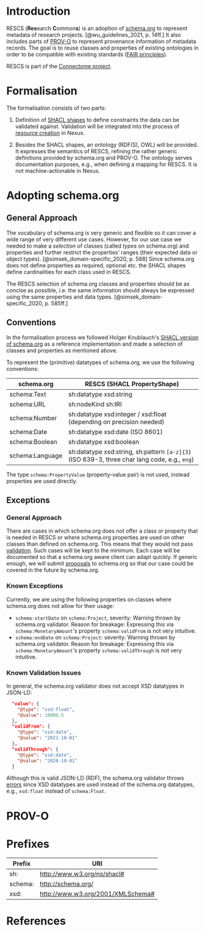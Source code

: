 # Introduction

RESCS (**Res**earch **C**ommon**s**) is an adoption of [schema.org](http://schema.org) 
to represent metadata of research projects. [@wu_guidelines_2021, p. 14ff.] It also includes parts of [PROV-O](https://www.w3.org/TR/prov-o/) 
to represent provenance information of metadata records. 
The goal is to reuse classes and properties of existing ontologies in order to be compatible with existing standards ([FAIR principles](https://www.go-fair.org/fair-principles/)).

RESCS is part of the [Connectome project](https://www.switch.ch/connectome/).

# Formalisation

The formalisation consists of two parts:

1. Definition of [SHACL shapes](https://www.w3.org/TR/shacl/) to define constraints the data can be validated against.
   Validation will be integrated into the process of [resource creation](https://bluebrainnexus.io/docs/delta/api/schemas-api.html) in Nexus.

2. Besides the SHACL shapes, an ontology (RDF(S), OWL) will be provided.
   It expresses the semantics of RESCS, refining the rather generic definitions provided by schema.org and PROV-O.
   The ontology serves documentation purposes, e.g., when defining a mapping for RESCS.
   It is not machine-actionable in Nexus.

# Adopting schema.org

## General Approach

The vocabulary of schema.org is very generic and flexible so it can cover a wide range of very different use cases. 
However, for our use case we needed to make a *selection* of classes (called *types* on schema.org) 
and properties and further restrict the properties' ranges (their expected data or object types). [@simsek_domain-specific_2020, p. 588]
Since schema.org does not define properties as required, optional etc. 
the SHACL shapes define cardinalities for each class used in RESCS.

The RESCS selection of schema.org classes and properties should be as concise as possible,
i.e. the same information should always be expressed using the same properties and data types. [@simsek_domain-specific_2020, p. 585ff.]

## Conventions

In the formalisation process we followed Holger Knublauch's [SHACL version of schema.org](https://datashapes.org/schema) as a reference implementation
and made a selection of classes and properties as mentioned above.

To represent the (primitive) datatypes of schema.org, we use the following conventions:

| schema.org              | RESCS (SHACL PropertyShape)                                                                  |
|-------------------------|----------------------------------------------------------------------------------------------|
| schema:Text             | sh:datatype xsd:string                                                                       |
| schema:URL              | sh:nodeKind sh:IRI                                                                           |
| schema:Number           | sh:datatype xsd:integer / xsd:float (depending on precision needed)                          |
| schema:Date	            | sh:datatype xsd:date (ISO 8601)                                                              |
| schema:Boolean        	 | sh:datatype xsd:boolean                                                                      |
| schema:Language	        | sh:datatype xsd:string, sh:pattern `[a-z]{3}` (ISO 639-3, three char lang code, e.g., `eng`) |

The type `schema:PropertyValue` (property-value pair) is not used, instead properties are used directly.

## Exceptions

### General Approach

There are cases in which schema.org does not offer a class or property that is needed in RESCS 
or where schema.org properties are used on other classes than defined on schema.org.
This means that they would not pass [validation](https://validator.schema.org/).
Such cases will be kept to the minimum. 
Each case will be documented so that a schema.org aware client can adapt quickly. 
If generic enough, we will submit  [proposals](https://github.com/schemaorg/schemaorg#improving-schemas) 
to schema.org so that our case could be covered in the future by schema.org.

### Known Exceptions

Currently, we are using the following properties on classes where schema.org does not allow for their usage:

- `schema:startDate` on `schema:Project`, severity: Warning thrown by schema.org validator. Reason for breakage: Expressing this via `schema:MonetaryAmount`'s property `schema:validFrom` is not very intuitive.
- `schema:endDate` on `schema:Project`: severity: Warning thrown by schema.org validator. Reason for breakage: Expressing this via `schema:MonetaryAmount`'s property `schema:validThrough` is not very intuitive.

### Known Validation Issues

In general, the schema.org validator does not accept XSD datatypes in JSON-LD:

```json
  "value": {
    "@type": "xsd:float",
    "@value": 10000.5
  },
  "validFrom": {
    "@type": "xsd:date",
    "@value": "2021-10-01"
  },
  "validThrough": {
    "@type": "xsd:date",
    "@value": "2026-10-01"
  }
```

Although this is valid JSON-LD (RDF), the schema.org validator throws [errors](https://github.com/schemaorg/schemaorg/issues/3005)
since XSD datatypes are used instead of the schema.org datatypes, e.g., `xsd:float` instead of `schema:Float`. 

# PROV-O

# Prefixes

| Prefix  | URI |
|---------|-----|
| sh:     | http://www.w3.org/ns/shacl# |
| schema: | http://schema.org/ |
| xsd:    | http://www.w3.org/2001/XMLSchema# |


# References
